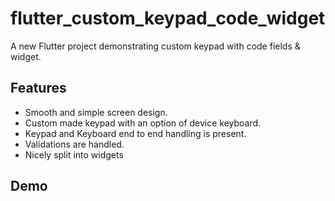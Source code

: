 # flutter_custom_keypad_code_widget

A new Flutter project demonstrating custom keypad with code fields & widget.

## Features

- Smooth and simple screen design.
- Custom made keypad with an option of device keyboard.
- Keypad and Keyboard end to end handling is present.
- Validations are handled.
- Nicely split into widgets

## Demo 
